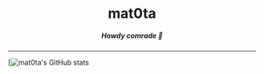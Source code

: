 <h1 align='center'>mat0ta</h1>
<h5 align='center'>Howdy comrade 👋</h5>

---

[![mat0ta's GitHub stats](https://github-readme-stats.vercel.app/api?username=mat0ta)
